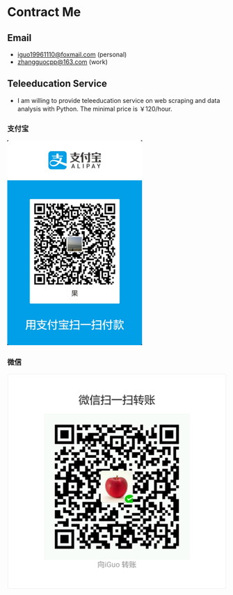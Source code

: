 # Contract Me

## Email

- iguo19961110@foxmail.com (personal)
- zhangguocpp@163.com (work)

## Teleeducation Service

- I am willing to provide teleeducation service on web scraping and data analysis with Python. The minimal price is ￥120/hour.  

### 支付宝

<img src="/styles/images/zhifubao.PNG" alt="支付宝二维码付款给Freud" width="310" />

### 微信

![微信二维码付款给Freud](/styles/images/weixin.png)





